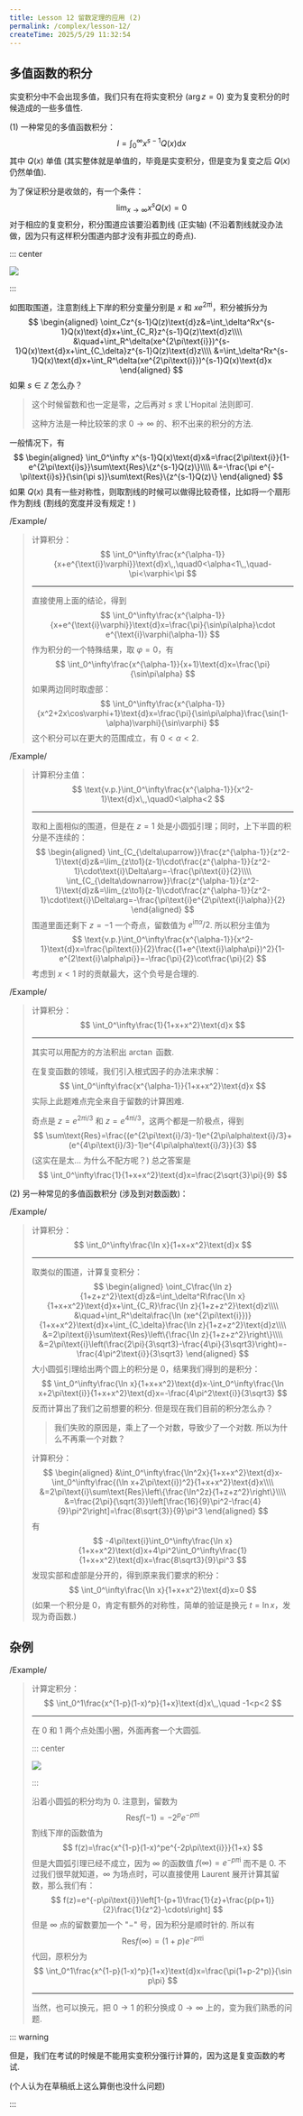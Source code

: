 ```yaml
---
title: Lesson 12 留数定理的应用 (2)
permalink: /complex/lesson-12/
createTime: 2025/5/29 11:32:54
---
```

## 多值函数的积分

实变积分中不会出现多值，我们只有在将实变积分 ($\arg z=0$) 变为复变积分的时候造成的一些多值性.

(1) 一种常见的多值函数积分：
$$
I=\int_0^\infty x^{s-1}Q(x)\text{d}x
$$
其中 $Q(x)$ 单值 (其实整体就是单值的，毕竟是实变积分，但是变为复变之后 $Q(x)$ 仍然单值).

为了保证积分是收敛的，有一个条件：
$$
\lim_{x\to\infty}x^sQ(x)=0
$$
对于相应的复变积分，积分围道应该要沿着割线 (正实轴) (不沿着割线就没办法做，因为只有这样积分围道内部才没有非孤立的奇点).

::: center

![](https://vip.123pan.cn/1845440081/ymjew503t0m000d7w32xq4m0frofqfihDIYxAIFxDda1DGxPDwUzAa==.png)

:::

如图取围道，注意割线上下岸的积分变量分别是 $x$ 和 $xe^{2\pi\text{i}}$，积分被拆分为
$$
\begin{aligned}
\oint_Cz^{s-1}Q(z)\text{d}z&=\int_\delta^Rx^{s-1}Q(x)\text{d}x+\int_{C_R}z^{s-1}Q(z)\text{d}z\\\\
&\quad+\int_R^\delta(xe^{2\pi\text{i}})^{s-1}Q(x)\text{d}x+\int_{C_\delta}z^{s-1}Q(z)\text{d}z\\\\
&=\int_\delta^Rx^{s-1}Q(x)\text{d}x+\int_R^\delta(xe^{2\pi\text{i}})^{s-1}Q(x)\text{d}x
\end{aligned}
$$
如果 $s\in\mathbb{Z}$ 怎么办？

> 这个时候留数和也一定是零，之后再对 $s$ 求 L'Hopital 法则即可.
>
> 这种方法是一种比较笨的求 $0\to\infty$ 的、积不出来的积分的方法.

一般情况下，有
$$
\begin{aligned}
\int_0^\infty x^{s-1}Q(x)\text{d}x&=\frac{2\pi\text{i}}{1-e^{2\pi\text{i}s}}\sum\text{Res}\{z^{s-1}Q(z)\}\\\\
&=-\frac{\pi e^{-\pi\text{i}s}}{\sin(\pi s)}\sum\text{Res}\{z^{s-1}Q(z)\}
\end{aligned}
$$
如果 $Q(x)$ 具有一些对称性，则取割线的时候可以做得比较奇怪，比如将一个扇形作为割线 (割线的宽度并没有规定！)

/Example/

> 计算积分：
> $$
> \int_0^\infty\frac{x^{\alpha-1}}{x+e^{\text{i}\varphi}}\text{d}x\,,\quad0<\alpha<1\,,\quad-\pi<\varphi<\pi
> $$
>
> ---
>
> 直接使用上面的结论，得到
> $$
> \int_0^\infty\frac{x^{\alpha-1}}{x+e^{\text{i}\varphi}}\text{d}x=\frac{\pi}{\sin\pi\alpha}\cdot e^{\text{i}\varphi(\alpha-1)}
> $$
> 作为积分的一个特殊结果，取 $\varphi=0$，有
> $$
> \int_0^\infty\frac{x^{\alpha-1}}{x+1}\text{d}x=\frac{\pi}{\sin\pi\alpha}
> $$
> 如果两边同时取虚部：
> $$
> \int_0^\infty\frac{x^{\alpha-1}}{x^2+2x\cos\varphi+1}\text{d}x=\frac{\pi}{\sin\pi\alpha}\frac{\sin(1-\alpha)\varphi}{\sin\varphi}
> $$
> 这个积分可以在更大的范围成立，有 $0<\alpha<2$.

/Example/

> 计算积分主值：
> $$
> \text{v.p.}\int_0^\infty\frac{x^{\alpha-1}}{x^2-1}\text{d}x\,,\quad0<\alpha<2
> $$
>
> ---
>
> 取和上面相似的围道，但是在 $z=1$ 处是小圆弧引理；同时，上下半圆的积分是不连续的：
> $$
> \begin{aligned}
> \int_{C_{\delta\uparrow}}\frac{z^{\alpha-1}}{z^2-1}\text{d}z&=\lim_{z\to1}(z-1)\cdot\frac{z^{\alpha-1}}{z^2-1}\cdot\text{i}\Delta\arg=-\frac{\pi\text{i}}{2}\\\\
> \int_{C_{\delta\downarrow}}\frac{z^{\alpha-1}}{z^2-1}\text{d}z&=\lim_{z\to1}(z-1)\cdot\frac{z^{\alpha-1}}{z^2-1}\cdot\text{i}\Delta\arg=-\frac{\pi\text{i}e^{2\pi\text{i}\alpha}}{2}
> \end{aligned}
> $$
> 围道里面还剩下 $z=-1$ 一个奇点，留数值为 $e^{\text{i}\pi\alpha}/2$. 所以积分主值为
> $$
> \text{v.p.}\int_0^\infty\frac{x^{\alpha-1}}{x^2-1}\text{d}x=\frac{\pi\text{i}}{2}\frac{(1+e^{\text{i}\alpha\pi})^2}{1-e^{2\text{i}\alpha\pi}}=-\frac{\pi}{2}\cot\frac{\pi}{2}
> $$
> 考虑到 $x<1$ 时的贡献最大，这个负号是合理的.

/Example/

> 计算积分：
> $$
> \int_0^\infty\frac{1}{1+x+x^2}\text{d}x
> $$
>
> ---
>
> 其实可以用配方的方法积出 $\arctan$ 函数.
>
> 在复变函数的领域，我们引入根式因子的办法来求解：
> $$
> \int_0^\infty\frac{x^{\alpha-1}}{1+x+x^2}\text{d}x
> $$
> 实际上此题难点完全来自于留数的计算困难.
>
> 奇点是 $z=e^{2\pi\text{i}/3}$ 和 $z=e^{4\pi\text{i}/3}$，这两个都是一阶极点，得到
> $$
> \sum\text{Res}=\frac{(e^{2\pi\text{i}/3}-1)e^{2\pi\alpha\text{i}/3}+(e^{4\pi\text{i}/3}-1)e^{4\pi\alpha\text{i}/3}}{3}
> $$
> (这实在是太… 为什么不配方呢？) 总之答案是
> $$
> \int_0^\infty\frac{1}{1+x+x^2}\text{d}x=\frac{2\sqrt{3}\pi}{9}
> $$

(2) 另一种常见的多值函数积分 (涉及到对数函数)：

/Example/

> 计算积分：
> $$
> \int_0^\infty\frac{\ln x}{1+x+x^2}\text{d}x
> $$
>
> ---
>
> 取类似的围道，计算复变积分：
> $$
> \begin{aligned}
> \oint_C\frac{\ln z}{1+z+z^2}\text{d}z&=\int_\delta^R\frac{\ln x}{1+x+x^2}\text{d}x+\int_{C_R}\frac{\ln z}{1+z+z^2}\text{d}z\\\\
> &\quad+\int_R^\delta\frac{\ln (xe^{2\pi\text{i}})}{1+x+x^2}\text{d}x+\int_{C_\delta}\frac{\ln z}{1+z+z^2}\text{d}z\\\\
> &=2\pi\text{i}\sum\text{Res}\left\{\frac{\ln z}{1+z+z^2}\right\}\\\\
> &=2\pi\text{i}\left(\frac{2\pi}{3\sqrt3}-\frac{4\pi}{3\sqrt3}\right)=-\frac{4\pi^2\text{i}}{3\sqrt3}
> \end{aligned}
> $$
> 大小圆弧引理给出两个圆上的积分是 $0$，结果我们得到的是积分：
> $$
> \int_0^\infty\frac{\ln x}{1+x+x^2}\text{d}x-\int_0^\infty\frac{\ln x+2\pi\text{i}}{1+x+x^2}\text{d}x=-\frac{4\pi^2\text{i}}{3\sqrt3}
> $$
> 反而计算出了我们之前想要的积分. 但是现在我们目前的积分怎么办？
>
> > 我们失败的原因是，乘上了一个对数，导致少了一个对数. 所以为什么不再乘一个对数？
>
> 计算积分：
> $$
> \begin{aligned}
> &\int_0^\infty\frac{\ln^2x}{1+x+x^2}\text{d}x-\int_0^\infty\frac{(\ln x+2\pi\text{i})^2}{1+x+x^2}\text{d}x\\\\
> &=2\pi\text{i}\sum\text{Res}\left\{\frac{\ln^2z}{1+z+z^2}\right\}\\\\
> &=\frac{2\pi}{\sqrt{3}}\left[\frac{16}{9}\pi^2-\frac{4}{9}\pi^2\right]=\frac{8\sqrt{3}}{9}\pi^3
> \end{aligned}
> $$
> 有
> $$
> -4\pi\text{i}\int_0^\infty\frac{\ln x}{1+x+x^2}\text{d}x+4\pi^2\int_0^\infty\frac{1}{1+x+x^2}\text{d}x=\frac{8\sqrt3}{9}\pi^3
> $$
> 发现实部和虚部是分开的，得到原来我们要求的积分：
> $$
> \int_0^\infty\frac{\ln x}{1+x+x^2}\text{d}x=0
> $$
> (如果一个积分是 $0$，肯定有额外的对称性，简单的验证是换元 $t=\ln x$，发现为奇函数.)

## 杂例

/Example/

> 计算定积分：
> $$
> \int_0^1\frac{x^{1-p}(1-x)^p}{1+x}\text{d}x\,,\quad -1<p<2
> $$
>
> ---
>
> 在 $0$ 和 $1$ 两个点处围小圈，外面再套一个大圆弧.
>
> ::: center
>
> ![](https://vip.123pan.cn/1845440081/ymjew503t0m000d7w32xq4osrjok89xqDIYxAIFxDda1DGxPDwUzAa==.png)
>
> :::
>
> 沿着小圆弧的积分均为 $0$. 注意到，留数为
> $$
> \text{Res}f(-1)=-2^pe^{-p\pi\text{i}}
> $$
> 割线下岸的函数值为
> $$
> f(z)=\frac{x^{1-p}(1-x)^pe^{-2p\pi\text{i}}}{1+x}
> $$
> 但是大圆弧引理已经不成立，因为 $\infty$ 的函数值 $f(\infty)=e^{-p\pi\text{i}}$ 而不是 $0$. 不过我们很早就知道，$\infty$ 为场点时，可以直接使用 Laurent 展开计算其留数，那么我们有：
> $$
> f(z)=e^{-p\pi\text{i}}\left[1-(p+1)\frac{1}{z}+\frac{p(p+1)}{2}\frac{1}{z^2}-\cdots\right]
> $$
> 但是 $\infty$ 点的留数要加一个 "$-$" 号，因为积分是顺时针的. 所以有
> $$
> \text{Res}f(\infty)=(1+p)e^{-p\pi\text{i}}
> $$
> 代回，原积分为
> $$
> \int_0^1\frac{x^{1-p}(1-x)^p}{1+x}\text{d}x=\frac{\pi(1+p-2^p)}{\sin p\pi}
> $$
>
> ---
>
> 当然，也可以换元，把 $0\to1$ 的积分换成 $0\to\infty$ 上的，变为我们熟悉的问题.

::: warning

但是，我们在考试的时候是不能用实变积分强行计算的，因为这是复变函数的考试.

(个人认为在草稿纸上这么算倒也没什么问题)

:::